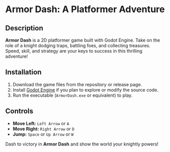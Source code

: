# Armor Dash: A Platformer Adventure

## Description
**Armor Dash** is a 2D platformer game built with Godot Engine. Take on the role of a knight dodging traps, battling foes, and collecting treasures. Speed, skill, and strategy are your keys to success in this thrilling adventure!

## Installation
1. Download the game files from the repository or release page.
2. Install [Godot Engine](https://godotengine.org/download) if you plan to explore or modify the source code.
3. Run the executable (`ArmorDash.exe` or equivalent) to play.

## Controls
- **Move Left:** `Left Arrow` or `A`
- **Move Right:** `Right Arrow` or `D`
- **Jump:** `Space` or `Up Arrow` or `W` 

Dash to victory in **Armor Dash** and show the world your knightly powers!
